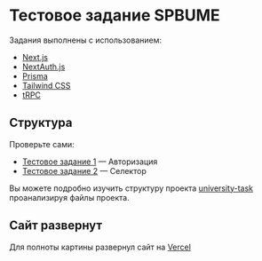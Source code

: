 # Тестовое задание SPBUME


Задания выполнены  с использованием:

- [Next.js](https://nextjs.org)
- [NextAuth.js](https://next-auth.js.org)
- [Prisma](https://prisma.io)
- [Tailwind CSS](https://tailwindcss.com)
- [tRPC](https://trpc.io)

## Структура

Проверьте сами:

- [Тестовое задание 1](https://university-task-three.vercel.app/) — Авторизация 
- [Тестовое задание 2](https://university-task-three.vercel.app/task2) — Селектор

Вы можете подробно изучить структуру проекта  [university-task](https://github.com/incpo/university-task) проанализируя файлы проекта.

## Сайт развернут

Для полноты картины развернул сайт на  [Vercel](https://create.t3.gg/en/deployment/vercel)
